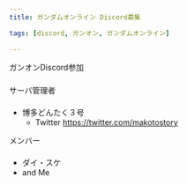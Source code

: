 ```yaml
---
title: ガンダムオンライン Discord募集

tags: [discord, ガンオン, ガンダムオンライン]

---
```


ガンオンDiscord参加
###

サーバ管理者
####
* 博多どんたく３号
  * Twitter <https://twitter.com/makotostory>

メンバー
####
* ダイ・スケ
* and Me


